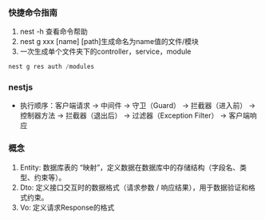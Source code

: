 ### 快捷命令指南

1. nest -h 查看命令帮助
2. nest g xxx [name] [path]生成命名为name值的文件/模块
3. 一次生成单个文件夹下的controller，service，module

```js
nest g res auth /modules
```

### nestjs

- 执行顺序：客户端请求 → 中间件 → 守卫（Guard） → 拦截器（进入前） → 控制器方法 → 拦截器（退出后） → 过滤器（Exception Filter） → 客户端响应

### 概念

1.  Entity: 数据库表的 “映射”，定义数据在数据库中的存储结构（字段名、类型、约束等）。
2.  Dto: 定义接口交互时的数据格式（请求参数 / 响应结果），用于数据验证和格式约束。
3.  Vo: 定义请求Response的格式
